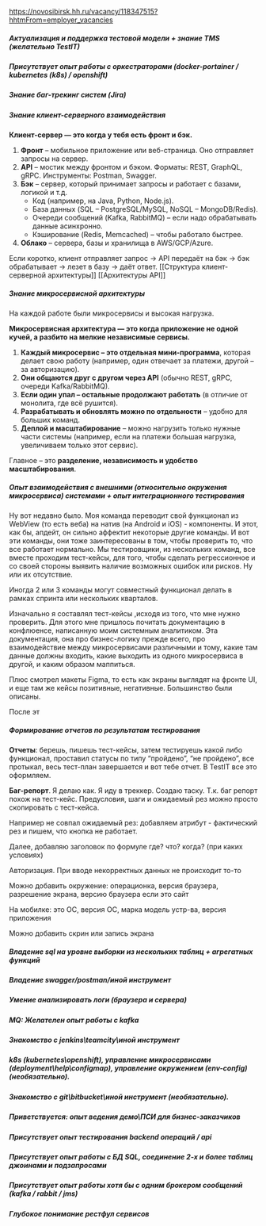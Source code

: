 
https://novosibirsk.hh.ru/vacancy/118347515?hhtmFrom=employer_vacancies

##### **Актуализация и поддержка тестовой модели + знание TMS (желательно TestIT)**

##### **Присутствует опыт работы с оркестраторами (docker-portainer / kubernetes (k8s) / openshift)**
##### **Знание баг-трекинг систем (Jira)**
##### **Знание клиент-серверного взаимодействия**

**Клиент-сервер — это когда у тебя есть фронт и бэк.**

1. **Фронт** – мобильное приложение или веб-страница. Оно отправляет запросы на сервер.
2. **API** – мостик между фронтом и бэком. Форматы: REST, GraphQL, gRPC. Инструменты: Postman, Swagger.
3. **Бэк** – сервер, который принимает запросы и работает с базами, логикой и т.д.
    - Код (например, на Java, Python, Node.js).
    - База данных (SQL – PostgreSQL/MySQL, NoSQL – MongoDB/Redis).
    - Очереди сообщений (Kafka, RabbitMQ) – если надо обрабатывать данные асинхронно.
    - Кэширование (Redis, Memcached) – чтобы работало быстрее.
4. **Облако** – сервера, базы и хранилища в AWS/GCP/Azure.

Если коротко, клиент отправляет запрос → API передаёт на бэк → бэк обрабатывает → лезет в базу → даёт ответ. 
[[Структура клиент-серверной архитектуры]]
[[Архитектуры API]]
##### **Знание микросервисной архитектуры**

На каждой работе были микросервисы и высокая нагрузка.

**Микросервисная архитектура — это когда приложение не одной кучей, а разбито на мелкие независимые сервисы.**

1. **Каждый микросервис – это отдельная мини-программа**, которая делает свою работу (например, один отвечает за платежи, другой – за авторизацию).
2. **Они общаются друг с другом через API** (обычно REST, gRPC, очереди Kafka/RabbitMQ).
3. **Если один упал – остальные продолжают работать** (в отличие от монолита, где всё рушится).
4. **Разрабатывать и обновлять можно по отдельности** – удобно для больших команд.
5. **Деплой и масштабирование** – можно нагрузить только нужные части системы (например, если на платежи большая нагрузка, увеличиваем только этот сервис).

Главное – это **разделение, независимость и удобство масштабирования**.
##### **Опыт взаимодействия с внешними (относительно окружения микросервиса) системами + опыт интеграционного тестирования**

Ну вот недавно было. Моя команда переводит свой функционал из WebView (то есть веба) на натив (на Android и iOS) - компоненты. И этот, как бы, апдейт, он сильно аффектит некоторые другие команды. И вот эти команды, они тоже заинтересованы в том, чтобы проверить то, что все работает нормально. Мы тестировщики, из нескольких команд, все вместе проходим тест-кейсы, для того, чтобы сделать регрессионное и со своей стороны выявить наличие возможных ошибок или рисков. Ну или их отсутствие.

Иногда 2 или 3 команды могут совместный функционал делать в рамках спринта или нескольких кварталов. 

Изначально я составлял тест-кейсы ,исходя из того, что мне нужно проверить. Для этого мне пришлось почитать документацию в конфлюенсе, написанную моим системным аналитиком. Эта документация, она про бизнес-логику прежде всего, про взаимодействие между микросервисами различными и тому, какие там данные должны входить, какие выходить из одного микросервиса в другой, и каким образом маппиться. 

Плюс смотрел макеты Figma, то есть как экраны выглядят на фронте UI, и еще там же кейсы позитивные, негативные.  Большинство были описаны.

После эт


##### **Формирование отчетов по результатам тестирования**

**Отчеты**: берешь, пишешь тест-кейсы, затем тестируешь какой либо функционал, проставил статусы по типу “пройдено”, “не пройдено”, все протыкал, весь тест-план завершается и вот тебе отчет. В TestIT все это оформляем.  

**Баг-репорт**. Я делаю как. Я иду в треккер. Создаю таску. Т.к. баг репорт похож на тест-кейс. Предусловия, шаги и ожидаемый рез можно просто скопировать с тест-кейса.

Например не совпал ожидаемый рез: добавляем атрибут - фактический рез и пишем, что кнопка не работает. 

Далее, добавляю заголовок по формуле где? что? когда? (при каких условиях)

Авторизация. При вводе некорректных данных не происходит то-то 

Можно добавить окружение: операционка, версия браузера, разрешение экрана, версию браузера если это сайт

На мобилке: это ОС, версия ОС, марка модель устр-ва, версия приложения

Можно добавить скрин или запись экрана
##### **Владение sql на уровне выборки из нескольких таблиц + агрегатных функций**
##### **Владение swagger/postman/иной инструмент**
##### **Умение анализировать логи (браузера и сервера)**
##### **MQ: Желателен опыт работы с kafka**
##### **Знакомство с jenkins\teamcity\иной инструмент**
##### **k8s (kubernetes\openshift), управление микросервисами (deployment\help\configmap), управление окружением (env-config) (необязательно).**
##### **Знакомство с git\bitbucket\иной инструмент (необязательно).**
##### **Приветствуется: опыт ведения демо\ПСИ для бизнес-заказчиков**
##### **Присутствует опыт тестирования backend операций / api**

##### **Присутствует опыт работы с БД SQL, соединение 2-х и более таблиц джоинами и подзапросами**

##### **Присутствует опыт работы хотя бы с одним брокером сообщений (kafka / rabbit / jms)**

##### **Глубокое понимание рестфул сервисов**